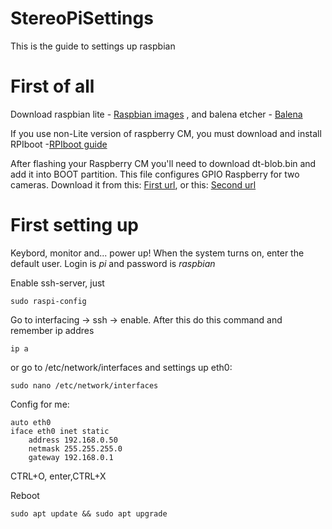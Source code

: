 # StereoPiSettings
This is the guide to settings up raspbian

# First of all 
Download raspbian lite - [Raspbian images](https://downloads.raspberrypi.org/raspbian_lite_latest)
, and balena etcher - [Balena](https://www.balena.io/etcher/)

If you use non-Lite version of raspberry CM, you must download and install RPIboot -[RPIboot guide](https://www.raspberrypi.org/documentation/hardware/computemodule/cm-emmc-flashing.md)

After flashing your Raspberry CM you'll need to download dt-blob.bin and add it into BOOT partition. This file configures GPIO Raspberry for two cameras.
Download it from this: [First url](http://wiki.stereopi.com/files/dt-blob.bin.zip),
or this: [Second url](http://stereopi.com/sites/default/files/dt-blob.dts.zip)

# First setting up
Keybord, monitor and... power up! When the system turns on, enter the default user. Login is *pi* and password is *raspbian*

Enable ssh-server, just

    sudo raspi-config
Go to interfacing -> ssh -> enable.
After this do this command and remember ip addres

    ip a
or go to /etc/network/interfaces and settings up eth0:

    sudo nano /etc/network/interfaces
Config for me:  

    auto eth0
    iface eth0 inet static
        address 192.168.0.50
        netmask 255.255.255.0
        gateway 192.168.0.1
CTRL+O, enter,CTRL+X

Reboot

    sudo apt update && sudo apt upgrade
